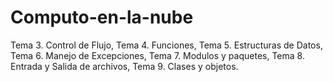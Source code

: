 # Computo-en-la-nube
Tema 3. Control de Flujo, Tema 4. Funciones, Tema 5. Estructuras de Datos, Tema 6. Manejo de Excepciones, Tema 7. Modulos y paquetes, Tema 8. Entrada y Salida de archivos, Tema 9. Clases y objetos.
